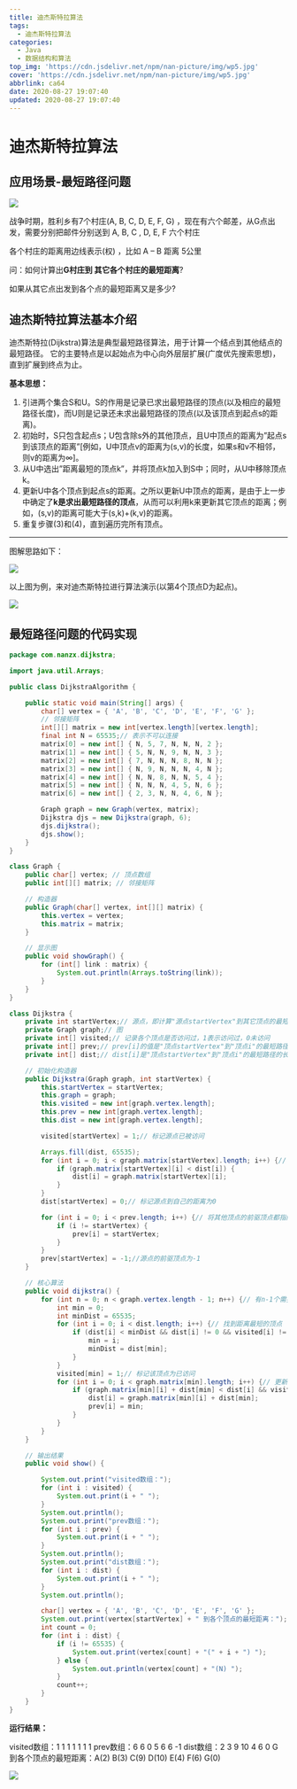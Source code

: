 ```yaml
---
title: 迪杰斯特拉算法
tags:
  - 迪杰斯特拉算法
categories:
  - Java
  - 数据结构和算法
top_img: 'https://cdn.jsdelivr.net/npm/nan-picture/img/wp5.jpg'
cover: 'https://cdn.jsdelivr.net/npm/nan-picture/img/wp5.jpg'
abbrlink: ca64
date: 2020-08-27 19:07:40
updated: 2020-08-27 19:07:40
---
```


# 迪杰斯特拉算法

## 应用场景-最短路径问题

![](https://cdn.jsdelivr.net/npm/nan-picture/blog/20220706215704.png)

战争时期，胜利乡有7个村庄(A, B, C, D, E, F, G) ，现在有六个邮差，从G点出发，需要分别把邮件分别送到 A, B, C , D, E, F 六个村庄

各个村庄的距离用边线表示(权) ，比如 A – B 距离 5公里

问：如何计算出**G村庄到 其它各个村庄的最短距离**? 

如果从其它点出发到各个点的最短距离又是多少?



## 迪杰斯特拉算法基本介绍

迪杰斯特拉(Dijkstra)算法是典型最短路径算法，用于计算一个结点到其他结点的最短路径。 它的主要特点是以起始点为中心向外层层扩展(广度优先搜索思想)，直到扩展到终点为止。

**基本思想：**

1. 引进两个集合S和U。S的作用是记录已求出最短路径的顶点(以及相应的最短路径长度)，而U则是记录还未求出最短路径的顶点(以及该顶点到起点s的距离)。
2. 初始时，S只包含起点s；U包含除s外的其他顶点，且U中顶点的距离为”起点s到该顶点的距离”[例如，U中顶点v的距离为(s,v)的长度，如果s和v不相邻，则v的距离为∞]。
3. 从U中选出”距离最短的顶点k”，并将顶点k加入到S中；同时，从U中移除顶点k。
4. 更新U中各个顶点到起点s的距离。之所以更新U中顶点的距离，是由于上一步中确定了**k是求出最短路径的顶点**，从而可以利用k来更新其它顶点的距离；例如，(s,v)的距离可能大于(s,k)+(k,v)的距离。
5. 重复步骤(3)和(4)，直到遍历完所有顶点。

---

图解思路如下：

![](https://cdn.jsdelivr.net/npm/nan-picture/blog/20200826203459.png)

以上图为例，来对迪杰斯特拉进行算法演示(以第4个顶点D为起点)。

![](https://cdn.jsdelivr.net/npm/nan-picture/blog/20220706214957.png)



## 最短路径问题的代码实现

```java
package com.nanzx.dijkstra;

import java.util.Arrays;

public class DijkstraAlgorithm {

	public static void main(String[] args) {
		char[] vertex = { 'A', 'B', 'C', 'D', 'E', 'F', 'G' };
		// 邻接矩阵
		int[][] matrix = new int[vertex.length][vertex.length];
		final int N = 65535;// 表示不可以连接
		matrix[0] = new int[] { N, 5, 7, N, N, N, 2 };
		matrix[1] = new int[] { 5, N, N, 9, N, N, 3 };
		matrix[2] = new int[] { 7, N, N, N, 8, N, N };
		matrix[3] = new int[] { N, 9, N, N, N, 4, N };
		matrix[4] = new int[] { N, N, 8, N, N, 5, 4 };
		matrix[5] = new int[] { N, N, N, 4, 5, N, 6 };
		matrix[6] = new int[] { 2, 3, N, N, 4, 6, N };

		Graph graph = new Graph(vertex, matrix);
		Dijkstra djs = new Dijkstra(graph, 6);
		djs.dijkstra();
		djs.show();
	}
}

class Graph {
	public char[] vertex; // 顶点数组
	public int[][] matrix; // 邻接矩阵

	// 构造器
	public Graph(char[] vertex, int[][] matrix) {
		this.vertex = vertex;
		this.matrix = matrix;
	}

	// 显示图
	public void showGraph() {
		for (int[] link : matrix) {
			System.out.println(Arrays.toString(link));
		}
	}
}

class Dijkstra {
	private int startVertex;// 源点，即计算"源点startVertex"到其它顶点的最短路径
	private Graph graph;// 图
	private int[] visited;// 记录各个顶点是否访问过，1表示访问过，0未访问
	private int[] prev;// prev[i]的值是"顶点startVertex"到"顶点i"的最短路径所经历的全部顶点中，位于"顶点i"之前的那个顶点
	private int[] dist;// dist[i]是"顶点startVertex"到"顶点i"的最短路径的长度。

	// 初始化构造器
	public Dijkstra(Graph graph, int startVertex) {
		this.startVertex = startVertex;
		this.graph = graph;
		this.visited = new int[graph.vertex.length];
		this.prev = new int[graph.vertex.length];
		this.dist = new int[graph.vertex.length];

		visited[startVertex] = 1;// 标记源点已被访问

		Arrays.fill(dist, 65535);
		for (int i = 0; i < graph.matrix[startVertex].length; i++) {// 初始化源点到各顶点距离
			if (graph.matrix[startVertex][i] < dist[i]) {
				dist[i] = graph.matrix[startVertex][i];
			}
		}
		dist[startVertex] = 0;// 标记源点到自己的距离为0

		for (int i = 0; i < prev.length; i++) {// 将其他顶点的前驱顶点都指向源点
			if (i != startVertex) {
				prev[i] = startVertex;
			}
		}
		prev[startVertex] = -1;//源点的前驱顶点为-1
	}

	// 核心算法
	public void dijkstra() {
		for (int n = 0; n < graph.vertex.length - 1; n++) {// 有n-1个需要计算顶点到源点距离
			int min = 0;
			int minDist = 65535;
			for (int i = 0; i < dist.length; i++) {// 找到距离最短的顶点
				if (dist[i] < minDist && dist[i] != 0 && visited[i] != 1) {
					min = i;
					minDist = dist[min];
				}
			}
			visited[min] = 1;// 标记该顶点为已访问
			for (int i = 0; i < graph.matrix[min].length; i++) {// 更新其它顶点的距离
				if (graph.matrix[min][i] + dist[min] < dist[i] && visited[i] == 0) {
					dist[i] = graph.matrix[min][i] + dist[min];
					prev[i] = min;
				}
			}
		}
	}

	// 输出结果
	public void show() {

		System.out.print("visited数组：");
		for (int i : visited) {
			System.out.print(i + " ");
		}
		System.out.println();
		System.out.print("prev数组：");
		for (int i : prev) {
			System.out.print(i + " ");
		}
		System.out.println();
		System.out.print("dist数组：");
		for (int i : dist) {
			System.out.print(i + " ");
		}
		System.out.println();

		char[] vertex = { 'A', 'B', 'C', 'D', 'E', 'F', 'G' };
		System.out.print(vertex[startVertex] + " 到各个顶点的最短距离：");
		int count = 0;
		for (int i : dist) {
			if (i != 65535) {
				System.out.print(vertex[count] + "(" + i + ") ");
			} else {
				System.out.println(vertex[count] + "(N) ");
			}
			count++;
		}
	}
}
```

**运行结果：**

visited数组：1 1 1 1 1 1 1 
prev数组：6 6 0 5 6 6 -1 
dist数组：2 3 9 10 4 6 0 
G 到各个顶点的最短距离：A(2) B(3) C(9) D(10) E(4) F(6) G(0) 

![](https://cdn.jsdelivr.net/npm/nan-picture/blog/20220706215704.png)